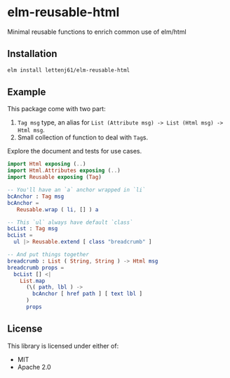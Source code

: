elm-reusable-html
====

Minimal reusable functions to enrich common use of elm/html

## Installation

```sh
elm install lettenj61/elm-reusable-html
```

## Example

This package come with two part:

1. `Tag msg` type, an alias for `List (Attribute msg) -> List (Html msg) -> Html msg`.
2. Small collection of function to deal with `Tag`s.

Explore the document and tests for use cases.

```elm
import Html exposing (..)
import Html.Attributes exposing (..)
import Reusable exposing (Tag)

-- You'll have an `a` anchor wrapped in `li`
bcAnchor : Tag msg
bcAnchor =
   Reusable.wrap ( li, [] ) a

-- This `ul` always have default `class`
bcList : Tag msg
bcList =
  ul |> Reusable.extend [ class "breadcrumb" ]

-- And put things together
breadcrumb : List ( String, String ) -> Html msg
breadcrumb props =
  bcList [] <|
    List.map
      (\( path, lbl ) ->
        bcAnchor [ href path ] [ text lbl ]
      )
      props
```

## License

This library is licensed under either of:

- MIT
- Apache 2.0